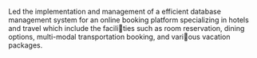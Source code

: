  Led the implementation and management of a efficient database management system for an online booking platform specializing in hotels and travel which include the facilities such
 as room reservation, dining options, multi-modal transportation booking, and various vacation packages.

